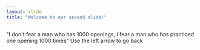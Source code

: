 ```yaml
---
layout: slide
title: "Welcome to our second slide!"
---
```

"I don't fear a man who has 1000 openings, I fear a man who has practiced one opening 1000 times"
Use the left arrow to go back
